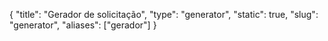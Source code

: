 {
    "title": "Gerador de solicitação",
    "type": "generator",
    "static": true,
    "slug": "generator",
    "aliases": ["gerador"]
}

